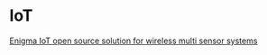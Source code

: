 # IoT 

[Enigma IoT open source solution for wireless multi sensor systems](https://github.com/gmag11/EnigmaIOT)
